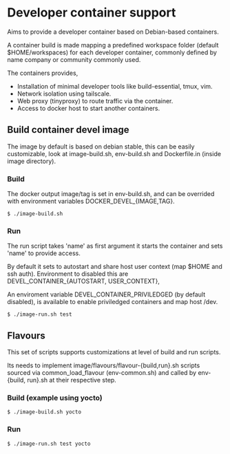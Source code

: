 # Developer container support

Aims to provide a developer container based on Debian-based containers.

A container build is made mapping a predefined workspace folder
(default $HOME/workspaces) for each developer container, commonly defined
by name company or community commonly used.

The containers provides,

- Installation of minimal developer tools like build-essential, tmux, vim.
- Network isolation using tailscale.
- Web proxy (tinyproxy) to route traffic via the container.
- Access to docker host to start another containers.

## Build container devel image

The image by default is based on debian stable, this can be easily customizable,
look at image-build.sh, env-build.sh and Dockerfile.in (inside image directory).

### Build

The docker output image/tag is set in env-build.sh, and can be overrided with
environment variables DOCKER\_DEVEL\_{IMAGE,TAG}.

```
$ ./image-build.sh
```

### Run

The run script takes 'name' as first argument it starts the container and sets 'name'
to provide access.

By default it sets to autostart and share host user context (map $HOME and ssh auth).
Environment to disabled this are DEVEL\_CONTAINER\_{AUTOSTART, USER\_CONTEXT},

An enviroment variable DEVEL\_CONTAINER\_PRIVILEDGED (by default disabled), is available to enable priviledged containers and map host /dev.


```
$ ./image-run.sh test
```
## Flavours

This set of scripts supports customizations at level of build and run scripts.

Its needs to implement image/flavours/flavour-{build,run}.sh scripts sourced via
common\_load\_flavour (env-common.sh) and called by env-{build, run}.sh at
their respective step.

### Build (example using yocto)

```
$ ./image-build.sh yocto
```

### Run


```
$ ./image-run.sh test yocto
```
